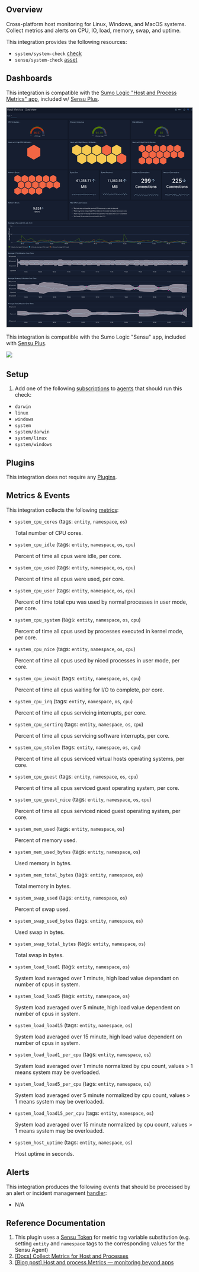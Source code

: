 ## Overview

<!-- Sensu Integration description; supports markdown -->

Cross-platform host monitoring for Linux, Windows, and MacOS systems.
Collect metrics and alerts on CPU, IO, load, memory, swap, and uptime.

<!-- Provide a high level overview of the integration contents (e.g. checks, filters, mutators, handlers, assets, etc) -->

This integration provides the following resources:

* `system/system-check` [check]
* `sensu/system-check` [asset]

## Dashboards

<!-- List of supported dashboards w/ screenshots (supports png, jpeg, and gif images; relative paths only; e.g. `![](img/dashboard-1.png)` )-->

This integration is compatible with the [Sumo Logic "Host and Process Metrics" app][sumo-host-app], included w/ [Sensu Plus][sensu-plus].

![](img/host-metrics-overview.png)

This integration is compatible with the Sumo Logic "Sensu" app, included with [Sensu Plus][sensu-plus].

![](img/sensu-plus.gif)

## Setup

<!-- Sensu Integration setup instructions, including Sensu agent configuration and external component configuration -->
<!-- EXAMPLE: what configuration (if any) is required in a third-party service to enable monitoring? -->

1. Add one of the following [subscriptions] to [agents] that should run this check:

  * `darwin`
  * `linux`
  * `windows`
  * `system`
  * `system/darwin`
  * `system/linux`
  * `system/windows`

## Plugins

<!-- Links to any Sensu Integration dependencies (i.e. Sensu Plugins) -->

This integration does not require any [Plugins].

## Metrics & Events

<!-- List of all metrics or events collected by this integration. -->

This integration collects the following [metrics]:

* `system_cpu_cores` (tags: `entity`, `namespace`, `os`)

  Total number of CPU cores.

* `system_cpu_idle` (tags: `entity`, `namespace`, `os`, `cpu`)

  Percent of time all cpus were idle, per core.

* `system_cpu_used` (tags: `entity`, `namespace`, `os`, `cpu`)

  Percent of time all cpus were used, per core.

* `system_cpu_user` (tags: `entity`, `namespace`, `os`, `cpu`)

  Percent of time total cpu was used by normal processes in user mode, per core.

* `system_cpu_system` (tags: `entity`, `namespace`, `os`, `cpu`)

  Percent of time all cpus used by processes executed in kernel mode, per core.

* `system_cpu_nice` (tags: `entity`, `namespace`, `os`, `cpu`)

  Percent of time all cpus used by niced processes in user mode, per core.

* `system_cpu_iowait` (tags: `entity`, `namespace`, `os`, `cpu`)

  Percent of time all cpus waiting for I/O to complete, per core.

* `system_cpu_irq` (tags: `entity`, `namespace`, `os`, `cpu`)

  Percent of time all cpus servicing interrupts, per core.

* `system_cpu_sortirq` (tags: `entity`, `namespace`, `os`, `cpu`)

  Percent of time all cpus servicing software interrupts, per core.

* `system_cpu_stolen` (tags: `entity`, `namespace`, `os`, `cpu`)

  Percent of time all cpus serviced virtual hosts operating systems, per core.

* `system_cpu_guest` (tags: `entity`, `namespace`, `os`, `cpu`)

  Percent of time all cpus serviced guest operating system, per core.

* `system_cpu_guest_nice` (tags: `entity`, `namespace`, `os`, `cpu`)

  Percent of time all cpus serviced niced guest operating system, per core.

* `system_mem_used` (tags: `entity`, `namespace`, `os`)

  Percent of memory used.

* `system_mem_used_bytes` (tags: `entity`, `namespace`, `os`)

  Used memory in bytes.

* `system_mem_total_bytes` (tags: `entity`, `namespace`, `os`)

  Total memory in bytes.

* `system_swap_used` (tags: `entity`, `namespace`, `os`)

  Percent of swap used.

* `system_swap_used_bytes` (tags: `entity`, `namespace`, `os`)

  Used swap in bytes.

* `system_swap_total_bytes` (tags: `entity`, `namespace`, `os`)

  Total swap in bytes.

* `system_load_load1` (tags: `entity`, `namespace`, `os`)

  System load averaged over 1 minute, high load value dependant on number of cpus in system.

* `system_load_load5` (tags: `entity`, `namespace`, `os`)

  System load averaged over 5 minute, high load value dependent on number of cpus in system.

* `system_load_load15` (tags: `entity`, `namespace`, `os`)

  System load averaged over 15 minute, high load value dependent on number of cpus in system.

* `system_load_load1_per_cpu` (tags: `entity`, `namespace`, `os`)

  System load averaged over 1 minute normalized by cpu count, values > 1 means system may be overloaded.

* `system_load_load5_per_cpu` (tags: `entity`, `namespace`, `os`)

  System load averaged over 5 minute normalized by cpu count, values > 1 means system may be overloaded.

* `system_load_load15_per_cpu` (tags: `entity`, `namespace`, `os`)

  System load averaged over 15 minute normalized by cpu count, values > 1 means system may be overloaded.

* `system_host_uptime` (tags: `entity`, `namespace`, `os`)

  Host uptime in seconds.

## Alerts

<!-- List of all alerts generated by this integration. -->

This integration produces the following events that should be processed by an alert or incident management [handler]:

* N/A

## Reference Documentation

<!-- Please provide links to any relevant reference documentation to help users learn more and/or troubleshoot this integration. -->

1. This plugin uses a [Sensu Token][tokens] for metric tag variable substitution (e.g. setting `entity` and `namespace` tags to the corresponding values for the Sensu Agent)
1. [[Docs] Collect Metrics for Host and Processes][sumo-host-metrics]
1. [[Blog post] Host and process Metrics — monitoring beyond apps][sumo-host-app-blogpost]

<!-- Links -->
[check]: https://docs.sensu.io/sensu-go/latest/observability-pipeline/observe-schedule/checks/
[asset]: https://docs.sensu.io/sensu-go/latest/plugins/assets/
[subscription]: https://docs.sensu.io/sensu-go/latest/observability-pipeline/observe-schedule/subscriptions/
[subscriptions]: https://docs.sensu.io/sensu-go/latest/observability-pipeline/observe-schedule/subscriptions/
[agents]: https://docs.sensu.io/sensu-go/latest/observability-pipeline/observe-schedule/agent/
[annotation]: https://docs.sensu.io/sensu-go/latest/observability-pipeline/observe-schedule/agent/#general-configuration-flags
[plugins]: https://docs.sensu.io/sensu-go/latest/plugins/
[metrics]: https://docs.sensu.io/sensu-go/latest/observability-pipeline/observe-schedule/metrics/
[handler]: https://docs.sensu.io/sensu-go/latest/observability-pipeline/observe-process/handlers/
[tokens]: https://docs.sensu.io/sensu-go/latest/observability-pipeline/observe-schedule/tokens/
[sensu-plus]: https://sensu.io/features/analytics
[sumo-host-app]: https://www.sumologic.com/application/host-and-process-metrics/
[sumo-host-metrics]: https://help.sumologic.com/07Sumo-Logic-Apps/14Hosts_and_Operating_Systems/Host_and_Process_Metrics/Collect_Metrics_for_Host_and_Processes
[sumo-host-app-blogpost]: https://www.sumologic.com/blog/monitoring-host-process-metrics/
